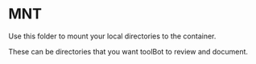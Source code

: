 # MNT

Use this folder to mount your local directories to the container.

These can be directories that you want toolBot to review and document.
